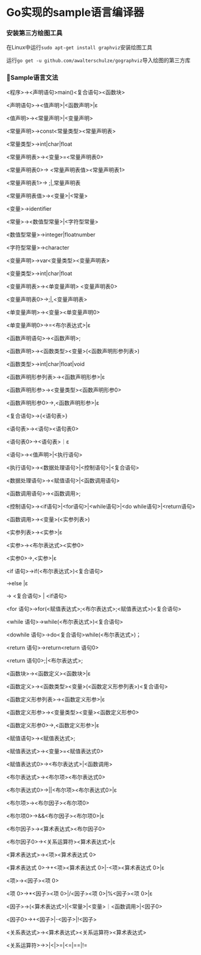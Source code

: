 # Go实现的sample语言编译器

### 安装第三方绘图工具

在Linux中运行`sudo apt-get install graphviz`安装绘图工具

运行`go get -u github.com/awalterschulze/gographviz`导入绘图的第三方库


### 🫥Sample语言文法

<程序>→<声明语句>main()<复合语句><函数块>

<声明语句>→<值声明>|<函数声明>|ε

<值声明>→<常量声明>|<变量声明>

<常量声明>→const<常量类型><常量声明表>

<常量类型>→int|char|float

<常量声明表>→<变量>=<常量声明表0>

<常量声明表0>→ <常量声明表值><常量声明表1>

<常量声明表1>→ ;|,常量声明表

<常量声明表值>→<变量>|<常量>

<变量>→identifier

<常量>→<数值型常量>|<字符型常量>

<数值型常量>→integer|floatnumber

<字符型常量>→character

<变量声明>→var<变量类型><变量声明表>

<变量类型>→int|char|float

<变量声明表>→<单变量声明> <变量声明表0>

<变量声明表0>→;|,<变量声明表>

<单变量声明>→<变量><单变量声明0>

<单变量声明0>→=<布尔表达式>|ε

<函数声明语句>→<函数声明>;

<函数声明>→<函数类型><变量>(<函数声明形参列表>)

<函数类型>→int|char|float|void

<函数声明形参列表>→<函数声明形参>|ε

<函数声明形参>→<变量类型><函数声明形参0>

<函数声明形参0>→,<函数声明形参>|ε

<复合语句>→{<语句表>}

<语句表>→<语句><语句表0>

<语句表0>→<语句表>｜ε

<语句>→<值声明>|<执行语句>

<执行语句>→<数据处理语句>|<控制语句>|<复合语句>

<数据处理语句>→<赋值语句>|<函数调用语句>

<函数调用语句>→<函数调用>;

<控制语句>→<if语句>|<for语句>|<while语句>|<do while语句>|<return语句>

<函数调用>→<变量>(<实参列表>)

<实参列表>→<实参>|ε

<实参>→<布尔表达式><实参0>

<实参0>→,<实参>|ε

<if 语句>→if(<布尔表达式>)<复合语句><if Tail>

<if Tail>→else <ifTail0>|ε

<ifTail0> → <复合语句> | <if语句>

<for 语句>→for(<赋值表达式>;<布尔表达式>;<赋值表达式>)<复合语句>

<while 语句>→while(<布尔表达式>)<复合语句>

<dowhile 语句>→do<复合语句>while(<布尔表达式>)；

<return 语句>→return<return 语句0>

<return 语句0>;|<布尔表达式>;

<函数块>→<函数定义><函数块>|ε

<函数定义>→<函数类型><变量>(<函数定义形参列表>)<复合语句>

<函数定义形参列表>→<函数定义形参>|ε

<函数定义形参>→<变量类型><变量><函数定义形参0>

<函数定义形参0>→,<函数定义形参>|ε

<赋值语句>→<赋值表达式>;

<赋值表达式>→<变量>=<赋值表达式0>

<赋值表达式0>→<布尔表达式>|<函数调用>

<布尔表达式>→<布尔项><布尔表达式0>

<布尔表达式0>→||<布尔项><布尔表达式0>|ε

<布尔项>→<布尔因子><布尔项0>

<布尔项0>→&&<布尔因子><布尔项0>|ε

<布尔因子>→<算术表达式><布尔因子0>

<布尔因子0>→<关系运算符><算术表达式>|ε

<算术表达式>→<项><算术表达式 0>

<算术表达式 0>->+<项><算术表达式 0>|-<项><算术表达式 0>|ε

<项>-><因子><项 0>

<项 0>->*<因子><项 0>|/<因子><项 0>|%<因子><项 0>|ε

<因子>->(<算术表达式>)|<常量>|<变量>｜<函数调用>|<因子0>

<因子0>→+<因子>|-<因子>|!<因子>

<关系表达式>→<算术表达式><关系运算符><算术表达式>

<关系运算符>→>|<|>=|<=|==|!=
